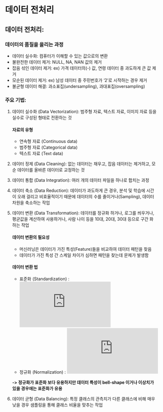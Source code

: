 # 데이터 전처리 
## 데이터 전처리:
### 데이터의 품질을 올리는 과정
  - 데이터 실수화: 컴퓨터가 이해할 수 있는 값으로의 변환
  - 불완전한 데이터 제거: NULL, NA, NAN 값의 제거
  - 잡음 섞인 데이터 제거: ex) 가격 데이터의(-) 값, 연령 데이터 중 과도하게 큰 값 제거
  - 모순된 데이터 제거: ex) 남성 데이터 중 주민번호가 ‘2’로 시작하는 경우 제거
  - 불균형 데이터 해결: 과소표집(undersampling), 과대표집(oversampling)

### 주요 기법:
  1. 데이터 실수화 (Data Vectorization): 범주형 자료, 텍스트 자료, 이미지 자료 등을 실수로 구성된 형태로 전환하는 것  
    
     #### 자료의 유형 
     - 연속형 자료 (Continuous data)
     - 범주형 자료 (Categorical data)
     - 텍스트 자료 (Text data)  

  2. 데이터 정제 (Data Cleaning): 없는 데이터는 채우고, 잡음 데이터는 제거하고, 모순 데이터를 올바른 데이터로 교정하는 것

  3. 데이터 통합 (Data Integration): 여러 개의 데이터 파일을 하나로 합치는 과정

  4. 데이터 축소 (Data Reduction): 데이터가 과도하게 큰 경우, 분석 및 학습에 시간이 오래 걸리고 비효율적이기 때문에 데이터의 수를 줄이거나(Sampling), 데이터 차원을 축소하는 작업

  5. 데이터 변환 (Data Transformation): 데이터를 정규화 하거나, 로그를 씌우거나, 평균값을 계산하여 사용하거나, 사람 나이 등을 10대, 20대, 30대 등으로 구간 화 하는 작업

     #### 데이터 변환의 필요성
       - 머신러닝은 데이터가 가진 특성(Feature)들을 비교하여 데이터 패턴을 찾음
       - 데이터가 가진 특성 간 스케일 차이가 심하면 패턴을 찾는데 문제가 발생함

     #### 데이터 변환 법
      - 표준화 (Standardization) : ![first equation](https://latex.codecogs.com/gif.latex?X_%7Bstd%7D%20%3D%20%5Cfrac%7Bx%20-%20mean%28x%29%7D%7Bsd%28x%29%7D)
      - 정규화 (Normalization) : ![first equation](https://latex.codecogs.com/gif.latex?X_%7Bnor%7D%20%3D%20%5Cfrac%7Bx-min%28x%29%7D%7Bmax%28x%29-min%28x%29%7D)  
  
     **-> 정규화가 표준화 보다 유용하지만 데이터 특성이 bell-shape 이거나 이상치가 있을 경우에는 표준화가 유용** 
  6. 데이터 균형 (Data Balancing): 특정 클래스의 관측치가 다른 클래스에 비해 매우 낮을 경우 샘플링을 통해 클래스 비율을 맞추는 작업
